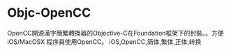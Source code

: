 # Objc-OpenCC
OpenCC開源漢字簡繁轉換器的Objective-C在Foundation框架下的封裝。。方便iOS/MacOSX 程序員使用OpenCC。
iOS,OpenCC,简体,繁体,正体,转换
